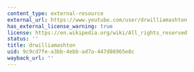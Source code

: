 ```yaml
---
content_type: external-resource
external_url: https://www.youtube.com/user/drwilliamashton
has_external_license_warning: true
license: https://en.wikipedia.org/wiki/All_rights_reserved
status: ''
title: drwilliamashton
uid: 9c9cd7fe-a3bb-4ebb-ad7a-447d86965e8c
wayback_url: ''
---
```

